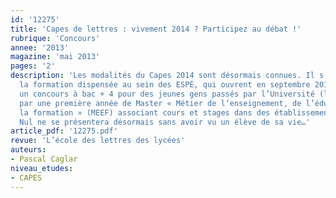 ```yaml
---
id: '12275'
title: 'Capes de lettres : vivement 2014 ? Participez au débat !'
rubrique: 'Concours'
annee: '2013'
magazine: 'mai 2013'
pages: '2'
description: 'Les modalités du Capes 2014 sont désormais connues. Il s’articule sur
  la formation dispensée au sein des ESPÉ, qui ouvrent en septembre 2013, devenant
  un concours à bac + 4 pour des jeunes gens passés par l’Université (licence), puis
  par une première année de Master « Métier de l’enseignement, de l’éducation et de
  la formation » (MEEF) associant cours et stages dans des établissements scolaires.
  Nul ne se présentera désormais sans avoir vu un élève de sa vie…'
article_pdf: '12275.pdf'
revue: 'L’école des lettres des lycées'
auteurs:
- Pascal Caglar
niveau_etudes:
- CAPES
---
```

